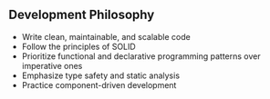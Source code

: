 ## Development Philosophy

- Write clean, maintainable, and scalable code
- Follow the principles of SOLID
- Prioritize functional and declarative programming patterns over imperative ones
- Emphasize type safety and static analysis
- Practice component-driven development
